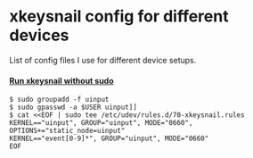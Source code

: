 # xkeysnail config for different devices

List of config files I use for different device setups.

#### [Run xkeysnail without sudo](https://github.com/mooz/xkeysnail/issues/64#issuecomment-600380800)

```
$ sudo groupadd -f uinput
$ sudo gpasswd -a $USER uinput]]
$ cat <<EOF | sudo tee /etc/udev/rules.d/70-xkeysnail.rules
KERNEL=="uinput", GROUP="uinput", MODE="0660", OPTIONS+="static_node=uinput"
KERNEL=="event[0-9]*", GROUP="uinput", MODE="0660"
EOF
```

